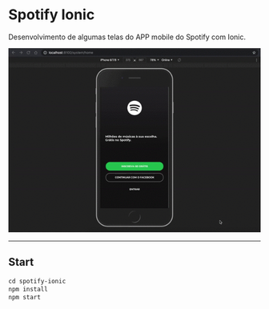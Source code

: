 # Spotify Ionic
Desenvolvimento de algumas telas do APP mobile do Spotify com Ionic.

<div align="center">
<img src='https://github.com/felipexmantovani/spotify-ionic/blob/master/doc/screen-1.gif?raw=true' style="min-width: 100%" />
</div>

---

## Start
```
cd spotify-ionic
npm install
npm start
```
